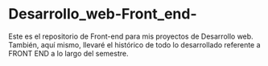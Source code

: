 # Desarrollo_web-Front_end-
Este es el repositorio de Front-end para mis proyectos de Desarrollo web. <br />
También, aquí mismo, llevaré el histórico de todo lo desarrollado referente a FRONT END a lo largo del semestre.
